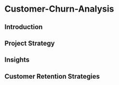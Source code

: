 # Customer-Churn-Analysis
## Introduction
## Project Strategy
## Insights
## Customer Retention Strategies
